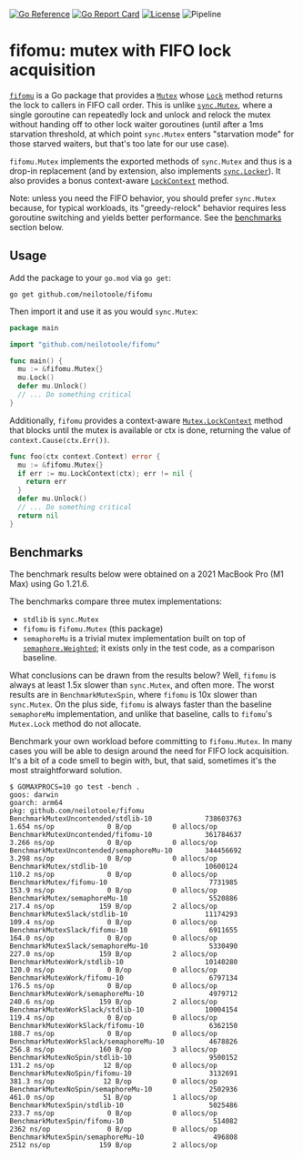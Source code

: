 [![Go Reference](https://pkg.go.dev/badge/github.com/neilotoole/fifomu.svg)](https://pkg.go.dev/github.com/neilotoole/fifomu)
[![Go Report Card](https://goreportcard.com/badge/neilotoole/fifomu)](https://goreportcard.com/report/neilotoole/fifomu)
[![License](https://img.shields.io/badge/License-MIT-blue.svg)](https://github.com/neilotoole/fifomu/blob/master/LICENSE)
![Pipeline](https://github.com/neilotoole/fifomu/actions/workflows/go.yml/badge.svg)

# fifomu: mutex with FIFO lock acquisition

[`fifomu`](https://pkg.go.dev/github.com/neilotoole/fifomu) is a Go
package that provides a [`Mutex`](https://pkg.go.dev/github.com/neilotoole/fifomu#Mutex)
whose [`Lock`](https://pkg.go.dev/github.com/neilotoole/fifomu#Mutex.Lock) method returns
the lock to callers in FIFO call order. This is unlike [`sync.Mutex`](https://pkg.go.dev/sync#Mutex),
where a single goroutine can repeatedly lock and unlock and relock the mutex
without handing off to other lock waiter goroutines (until after a 1ms
starvation threshold, at which point `sync.Mutex` enters "starvation mode"
for those starved waiters, but that's too late for our use case).

`fifomu.Mutex` implements the exported methods of `sync.Mutex` and thus is
a drop-in replacement (and by extension, also implements [`sync.Locker`](https://pkg.go.dev/sync#Locker)).
It also provides a bonus context-aware [`LockContext`](https://pkg.go.dev/github.com/neilotoole/fifomu#Mutex.LockContext)
method.

Note: unless you need the FIFO behavior, you should prefer `sync.Mutex`
because, for typical workloads, its "greedy-relock" behavior requires
less goroutine switching and yields better performance. See the [benchmarks](#benchmarks)
section below.


## Usage

Add the package to your `go.mod` via `go get`:

```shell
go get github.com/neilotoole/fifomu
```

Then import it and use it as you would `sync.Mutex`:

```go
package main

import "github.com/neilotoole/fifomu"

func main() {
  mu := &fifomu.Mutex{}
  mu.Lock()
  defer mu.Unlock()
  // ... Do something critical
}
```

Additionally, `fifomu` provides a context-aware
[`Mutex.LockContext`](https://pkg.go.dev/github.com/neilotoole/fifomu#Mutex.LockContext)
method that blocks until the mutex is available or ctx is done, returning the
value of `context.Cause(ctx.Err())`.

```go
func foo(ctx context.Context) error {
  mu := &fifomu.Mutex{}
  if err := mu.LockContext(ctx); err != nil {
    return err
  }
  defer mu.Unlock()
  // ... Do something critical
  return nil
}
```

## Benchmarks

The benchmark results below were obtained on a 2021 MacBook Pro (M1 Max)
using Go 1.21.6.

The benchmarks compare three mutex implementations:

- `stdlib` is `sync.Mutex`
- `fifomu` is `fifomu.Mutex` (this package)
- `semaphoreMu` is a trivial mutex implementation built on top of 
 [`semaphore.Weighted`](https://pkg.go.dev/golang.org/x/sync/semaphore); it
 exists only in the test code, as a comparison baseline.

What conclusions can be drawn from the results below? Well, `fifomu`
is always at least 1.5x slower than `sync.Mutex`, and often more. The
worst results are in `BenchmarkMutexSpin`, where `fifomu` is 10x slower
than `sync.Mutex`. On the plus side, `fifomu` is always faster than
the baseline `semaphoreMu` implementation, and unlike that baseline,
calls to `fifomu`'s `Mutex.Lock` method do not allocate.

Benchmark your own workload before committing to `fifomu.Mutex`. In many
cases you will be able to design around the need for FIFO lock acquisition.
It's a bit of a code smell to begin with, but, that said, sometimes it's the
most straightforward solution.

```
$ GOMAXPROCS=10 go test -bench .
goos: darwin
goarch: arm64
pkg: github.com/neilotoole/fifomu
BenchmarkMutexUncontended/stdlib-10             738603763              1.654 ns/op             0 B/op          0 allocs/op
BenchmarkMutexUncontended/fifomu-10             361784637              3.266 ns/op             0 B/op          0 allocs/op
BenchmarkMutexUncontended/semaphoreMu-10        344456692              3.298 ns/op             0 B/op          0 allocs/op
BenchmarkMutex/stdlib-10                        10600124               110.2 ns/op             0 B/op          0 allocs/op
BenchmarkMutex/fifomu-10                         7731985               153.9 ns/op             0 B/op          0 allocs/op
BenchmarkMutex/semaphoreMu-10                    5520886               217.4 ns/op           159 B/op          2 allocs/op
BenchmarkMutexSlack/stdlib-10                   11174293               109.4 ns/op             0 B/op          0 allocs/op
BenchmarkMutexSlack/fifomu-10                    6911655               164.0 ns/op             0 B/op          0 allocs/op
BenchmarkMutexSlack/semaphoreMu-10               5330490               227.0 ns/op           159 B/op          2 allocs/op
BenchmarkMutexWork/stdlib-10                    10140280               120.0 ns/op             0 B/op          0 allocs/op
BenchmarkMutexWork/fifomu-10                     6797134               176.5 ns/op             0 B/op          0 allocs/op
BenchmarkMutexWork/semaphoreMu-10                4979712               240.6 ns/op           159 B/op          2 allocs/op
BenchmarkMutexWorkSlack/stdlib-10               10004154               119.4 ns/op             0 B/op          0 allocs/op
BenchmarkMutexWorkSlack/fifomu-10                6362150               188.7 ns/op             0 B/op          0 allocs/op
BenchmarkMutexWorkSlack/semaphoreMu-10           4678826               256.8 ns/op           160 B/op          3 allocs/op
BenchmarkMutexNoSpin/stdlib-10                   9500152               131.2 ns/op            12 B/op          0 allocs/op
BenchmarkMutexNoSpin/fifomu-10                   3132691               381.3 ns/op            12 B/op          0 allocs/op
BenchmarkMutexNoSpin/semaphoreMu-10              2502936               461.0 ns/op            51 B/op          1 allocs/op
BenchmarkMutexSpin/stdlib-10                     5025486               233.7 ns/op             0 B/op          0 allocs/op
BenchmarkMutexSpin/fifomu-10                      514082               2362 ns/op              0 B/op          0 allocs/op
BenchmarkMutexSpin/semaphoreMu-10                 496808               2512 ns/op            159 B/op          2 allocs/op
```
